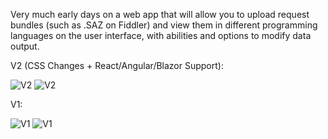 Very much early days on a web app that will allow you to upload request bundles (such as .SAZ on Fiddler) and view them in different programming languages on the user interface, with abilities and options to modify data output.

V2 (CSS Changes + React/Angular/Blazor Support):

![V2](https://i.imgur.com/ef7u3T7.png)
![V2](https://i.imgur.com/Y4J05sm.png)

V1:

![V1](https://i.imgur.com/qhNUIOb.png)
![V1](https://i.imgur.com/GOC3fS5.png)
